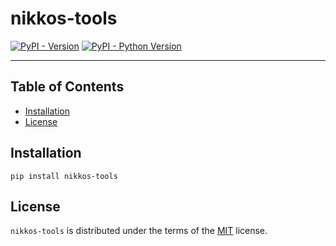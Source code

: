 # nikkos-tools

[![PyPI - Version](https://img.shields.io/pypi/v/nikkos-tools.svg)](https://pypi.org/project/nikkos-tools)
[![PyPI - Python Version](https://img.shields.io/pypi/pyversions/nikkos-tools.svg)](https://pypi.org/project/nikkos-tools)

-----

## Table of Contents

- [Installation](#installation)
- [License](#license)

## Installation

```console
pip install nikkos-tools
```

## License

`nikkos-tools` is distributed under the terms of the [MIT](https://spdx.org/licenses/MIT.html) license.
